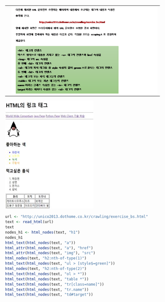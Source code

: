 |      |                                     |
| ---- | ----------------------------------- |
|      | ![img](./images/clip_image0011.png) |

![img](./images/clip_image0010.jpg)

```R
url <- "http://unico2013.dothome.co.kr/crawling/exercise_bs.html"
text <- read_html(url)
text
nodes_h1 <- html_nodes(text, "h1")
nodes_h1
html_text(html_nodes(text, "a"))
html_attr(html_nodes(text, "a"), "href")
html_attr(html_nodes(text, "img"), "src")
html_nodes(text, "h2:nth-of-type(1)")
html_text(html_nodes(text, "ul > [style$=green]"))
html_nodes(text, "h2:nth-of-type(2)")
html_text(html_nodes(text, "ol > *"))
html_text(html_nodes(text, "table *"))
html_text(html_nodes(text, "tr[class=name]"))
html_text(html_nodes(text, "tr.name"))
html_text(html_nodes(text, "td#target"))
```

